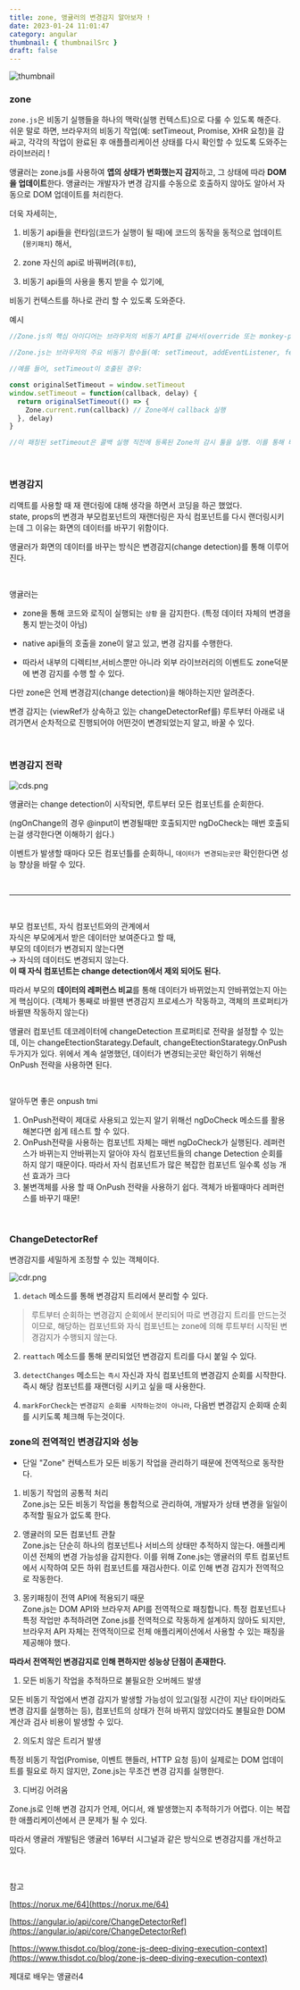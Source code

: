 ```yaml
---
title: zone, 앵귤러의 변경감지 알아보자 !
date: 2023-01-24 11:01:47
category: angular
thumbnail: { thumbnailSrc }
draft: false
---
```


![thumbnail](../../assets/zone-angular-cdr.png)

### zone

`zone.js`은 비동기 실행들을 하나의 맥락(실행 컨텍스트)으로 다룰 수 있도록 해준다.  
쉬운 말로 하면, 브라우저의 비동기 작업(예: setTimeout, Promise, XHR 요청)을 감싸고, 각각의 작업이 완료된 후 애플플리케이션 상태를 다시 확인할 수 있도록 도와주는 라이브러리 !

앵귤러는 zone.js를 사용하여 **앱의 상태가 변화했는지 감지**하고, 그 상태에 따라 **DOM을 업데이트**한다. 앵귤러는 개발자가 변경 감지를 수동으로 호출하지 않아도 알아서 자동으로 DOM 업데이트를 처리한다.

더욱 자세히는,

1. 비동기 api들을 런타임(코드가 실행이 될 때)에 코드의 동작을 동적으로 업데이트(`몽키패치`) 해서,

2. zone 자신의 api로 바꿔버려(`후킹`),

3) 비동기 api들의 사용을 통지 받을 수 있기에,

비동기 컨텍스트를 하나로 관리 할 수 있도록 도와준다.

예시

```typescript
//Zone.js의 핵심 아이디어는 브라우저의 비동기 API를 감싸서(override 또는 monkey-patch) "언제 상태가 바뀌는지 알아내는 것"이다.

//Zone.js는 브라우저의 주요 비동기 함수들(예: setTimeout, addEventListener, fetch, Promise)를 가로채서(intercept) 내부적으로 자신의 "Zone" 컨텍스트로 래핑한다.

//예를 들어, setTimeout이 호출된 경우:

const originalSetTimeout = window.setTimeout
window.setTimeout = function(callback, delay) {
  return originalSetTimeout(() => {
    Zone.current.run(callback) // Zone에서 callback 실행
  }, delay)
}

//이 패칭된 setTimeout은 콜백 실행 직전에 등록된 Zone의 감시 툴을 실행. 이를 통해 비동기 작업 이후의 상태 변화를 감지가 가능하다.
```

<br/>

### 변경감지

리액트를 사용할 때 재 랜더링에 대해 생각을 하면서 코딩을 하곤 했었다.  
state, props의 변경과 부모컴포넌트의 재랜더링은 자식 컴포넌트를 다시 랜더링시키는데 그 이유는 화면의 데이터를 바꾸기 위함이다.

앵귤러가 화면의 데이터를 바꾸는 방식은 변경감지(change detection)를 통해 이루어진다.

<br />

앵귤러는

- zone을 통해 코드와 로직이 실행되는 `상황` 을 감지한다. (특정 데이터 자체의 변경을 통지 받는것이 아님)

- native api들의 호출을 zone이 알고 있고, 변경 감지를 수행한다.

- 따라서 내부의 디렉티브,서비스뿐만 아니라 외부 라이브러리의 이벤트도 zone덕분에 변경 감지를 수행 할 수 있다.

다만 zone은 언제 변경감지(change detection)을 해야하는지만 알려준다.

변경 감지는 (viewRef가 상속하고 있는 changeDetectorRef를) 루트부터 아래로 내려가면서 순차적으로 진행되어야 어떤것이 변경되었는지 알고, 바꿀 수 있다.

<br/>

### 변경감지 전략

![cds.png](../../assets/cds.png)

앵귤러는 change detection이 시작되면, 루트부터 모든 컴포넌트를 순회한다.

(ngOnChange의 경우 @input이 변경될때만 호출되지만 ngDoCheck는 매번 호출되는걸 생각한다면 이해하기 쉽다.)

이벤트가 발생할 때마다 모든 컴포넌틀를 순회하니, `데이터가 변경되는곳만` 확인한다면 성능 향상을 바랄 수 있다.

<br />

---

<br />

부모 컴포넌트, 자식 컴포넌트와의 관계에서  
자식은 부모에게서 받은 데이터만 보여준다고 할 때,  
부모의 데이터가 변경되지 않는다면  
→ 자식의 데이터도 변경되지 않는다.  
**이 때 자식 컴포넌트는 change detection에서 제외 되어도 된다.**

따라서 부모의 **데이터의 레퍼런스 비교**를 통해 데이터가 바뀌었는지 안바뀌었는지 아는게 핵심이다.
(객체가 통째로 바뀔땐 변경감지 프로세스가 작동하고, 객체의 프로퍼티가 바뀔땐 작동하지 않는다)

앵귤러 컴포넌트 데코레이터에 changeDetection 프로퍼티로 전략을 설정할 수 있는데, 이는 changeEtectionStarategy.Default, changeEtectionStarategy.OnPush 두가지가 있다.
위에서 계속 설명했던, 데이터가 변경되는곳만 확인하기 위해선 OnPush 전략을 사용하면 된다.

<br />

알아두면 좋은 onpush tmi

1. OnPush전략이 제대로 사용되고 있는지 알기 위해선 ngDoCheck 메소드를 활용해본다면 쉽게 테스트 할 수 있다.
2. OnPush전략을 사용하는 컴포넌트 자체는 매번 ngDoCheck가 실행된다. 레퍼런스가 바뀌는지 안바뀌는지 알아야 자식 컴포넌트들의 change Detection 순회를 하지 않기 때문이다. 따라서 자식 컴포넌트가 많은 복잡한 컴포넌트 일수록 성능 개선 효과가 크다
3. 불변객체를 사용 할 때 OnPush 전략을 사용하기 쉽다. 객체가 바뀔때마다 레퍼런스를 바꾸기 때문!

<br/>

### ChangeDetectorRef

변경감지를 세밀하게 조정할 수 있는 객체이다.

![cdr.png](../../assets/cdr.png)

1. `detach` 메소드를 통해 변경감지 트리에서 분리할 수 있다.

> 루트부터 순회하는 변경감지 순회에서 분리되어 따로 변경감지 트리를 만드는것이므로,
> 해당하는 컴포넌트와 자식 컴포넌트는 zone에 의해 루트부터 시작된 변경감지가 수행되지 않는다.

2. `reattach` 메소드를 통해 분리되었던 변경감지 트리를 다시 붙일 수 있다.

3. `detectChanges` 메소드는 `즉시` 자신과 자식 컴포넌트의 변경감지 순회를 시작한다. 즉시 해당 컴포넌트를 재랜더링 시키고 싶을 때 사용한다.

4. `markForCheck`는 `변경감지 순회를 시작하는것이 아니라`, 다음번 변경감지 순회때 순회를 시키도록 체크해 두는것이다.

### zone의 전역적인 변경감지와 성능

- 단일 "Zone" 컨텍스트가 모든 비동기 작업을 관리하기 때문에 전역적으로 동작한다.

1. 비동기 작업의 공통적 처리  
   Zone.js는 모든 비동기 작업을 통합적으로 관리하여, 개발자가 상태 변경을 일일이 추적할 필요가 없도록 한다.

2. 앵귤러의 모든 컴포넌트 관찰  
   Zone.js는 단순히 하나의 컴포넌트나 서비스의 상태만 추적하지 않는다. 애플리케이션 전체의 변경 가능성을 감지한다.
   이를 위해 Zone.js는 앵귤러의 루트 컴포넌트에서 시작하여 모든 하위 컴포넌트를 재검사한다. 이로 인해 변경 감지가 전역적으로 작동한다.

3. 몽키패칭이 전역 API에 적용되기 때문  
   Zone.js는 DOM API와 브라우저 API를 전역적으로 패칭합니다. 특정 컴포넌트나 특정 작업만 추적하려면 Zone.js를 전역적으로 작동하게 설계하지 않아도 되지만, 브라우저 API 자체는 전역적이므로 전체 애플리케이션에서 사용할 수 있는 패칭을 제공해야 했다.

**따라서 전역적인 변경감지로 인해 편하지만 성능상 단점이 존재한다.**

1. 모든 비동기 작업을 추적하므로 불필요한 오버헤드 발생

모든 비동기 작업에서 변경 감지가 발생할 가능성이 있고(일정 시간이 지난 타이머라도 변경 감지를 실행하는 등), 컴포넌트의 상태가 전혀 바뀌지 않았더라도 불필요한 DOM 계산과 검사 비용이 발생할 수 있다.

2. 의도치 않은 트리거 발생

특정 비동기 작업(Promise, 이벤트 핸들러, HTTP 요청 등)이 실제로는 DOM 업데이트를 필요로 하지 않지만, Zone.js는 무조건 변경 감지를 실행한다.

3. 디버깅 어려움

Zone.js로 인해 변경 감지가 언제, 어디서, 왜 발생했는지 추적하기가 어렵다. 이는 복잡한 애플리케이션에서 큰 문제가 될 수 있다.

따라서 앵귤러 개발팀은 앵귤러 16부터 시그널과 같은 방식으로 변경감지를 개선하고 있다.

<br/>

참고

[https://norux.me/64](https://norux.me/64)

[https://angular.io/api/core/ChangeDetectorRef](https://angular.io/api/core/ChangeDetectorRef)

[https://www.thisdot.co/blog/zone-js-deep-diving-execution-context](https://www.thisdot.co/blog/zone-js-deep-diving-execution-context)

제대로 배우는 앵귤러4

